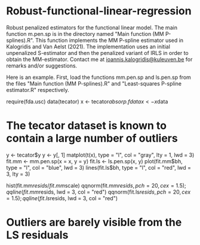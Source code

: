 # Robust-functional-linear-regression
Robust penalized estimators for the functional linear model. 
The main function m.pen.sp is in the directory named "Main function (MM P-splines).R".
This function implements the MM P-spline estimator used in Kalogridis and Van Aelst (2021).
The implementation uses an initial unpenalized S-estimator and then the penalized variant of IRLS in order to obtain the MM-estimator.
Contact me at ioannis.kalogridis@kuleuven.be for remarks and/or suggestions.

Here is an example. First, load the functions mm.pen.sp and ls.pen.sp from the files "Main function (MM P-splines).R" and "Least-squares P-spline estimator.R" respectively.

require(fda.usc)
data(tecator)
x <- tecator$absorp.fdata
x <- x$data
# The tecator dataset is known to contain a large number of outliers

y <- tecator$y
y <- y[, 1]
matplot(t(x), type = "l", col = "gray", lty = 1, lwd = 3)
fit.mm <-  mm.pen.sp(x = x, y = y)
fit.ls <- ls.pen.sp(x, y)
plot(fit.mm$bh, type = "l", col = "blue", lwd = 3)
lines(fit.ls$bh, type = "l", col = "red", lwd = 3, lty = 3)

hist(fit.mm$resids/fit.mm$scale)
qqnorm(fit.mm$resids, pch = 20, cex = 1.5) ; qqline(fit.mm$resids, lwd  = 3, col = "red")
qqnorm(fit.ls$resids, pch = 20, cex = 1.5) ; qqline(fit.ls$resids, lwd  = 3, col = "red")
# Outliers are barely visible from the LS residuals
